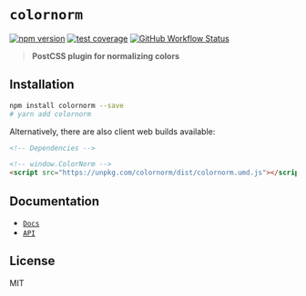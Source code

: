 # `colornorm`

[![npm version](https://img.shields.io/npm/v/colornorm.svg?style=flat-square)](https://www.npmjs.com/package/colornorm)
[![test coverage](https://img.shields.io/badge/dynamic/json?style=flat-square&color=brightgreen&label=coverage&query=%24.total.branches.pct&suffix=%25&url=https%3A%2F%2Funpkg.com%2Fcolornorm%2Fcoverage%2Fcoverage-summary.json)](https://www.npmjs.com/package/colornorm)
[![GitHub Workflow Status](https://img.shields.io/github/workflow/status/tbjgolden/colornorm/Release?style=flat-square)](https://github.com/tbjgolden/colornorm/actions?query=workflow%3ARelease)

> **PostCSS plugin for normalizing colors**

## Installation

```sh
npm install colornorm --save
# yarn add colornorm
```

Alternatively, there are also client web builds available:

<!-- IMPORTANT: Do not delete or change the comments in the code block below -->

```html
<!-- Dependencies -->

<!-- window.ColorNorm -->
<script src="https://unpkg.com/colornorm/dist/colornorm.umd.js"></script>
```

## Documentation

- [`Docs`](docs)
- [`API`](docs/api)

## License

MIT

<!-- Original starter readme: https://github.com/tbjgolden/create-typescript-react-library -->